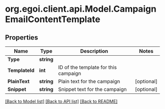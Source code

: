 
# org.egoi.client.api.Model.CampaignEmailContentTemplate

## Properties

Name | Type | Description | Notes
------------ | ------------- | ------------- | -------------
**Type** | **string** |  | 
**TemplateId** | **int** | ID of the template for this campaign | 
**PlainText** | **string** | Plain text for the campaign | [optional] 
**Snippet** | **string** | Snippet text for the campaign | [optional] 

[[Back to Model list]](../README.md#documentation-for-models)
[[Back to API list]](../README.md#documentation-for-api-endpoints)
[[Back to README]](../README.md)

